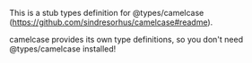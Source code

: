 This is a stub types definition for @types/camelcase (https://github.com/sindresorhus/camelcase#readme).

camelcase provides its own type definitions, so you don't need @types/camelcase installed!